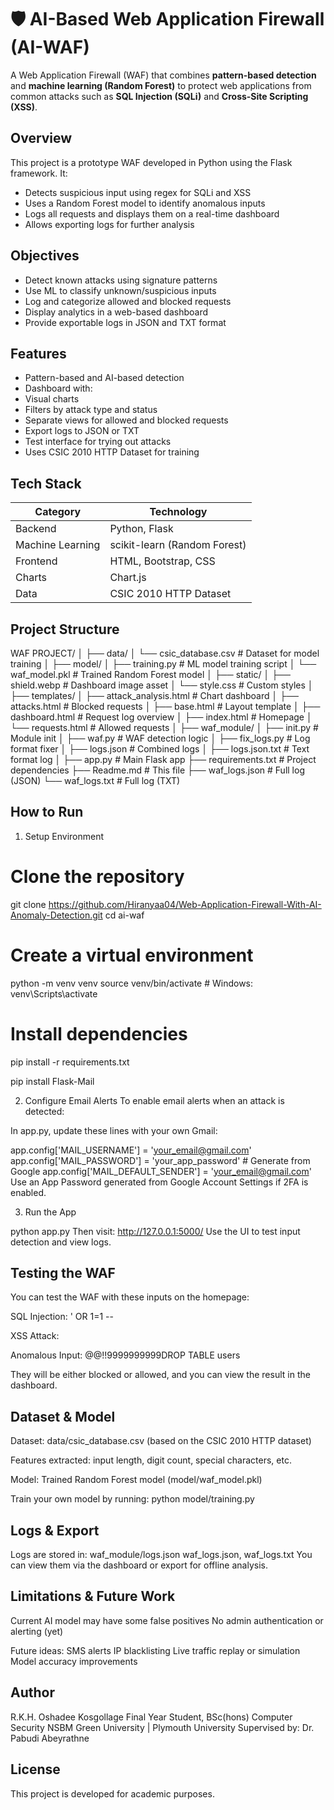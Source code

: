 # 🛡️ AI-Based Web Application Firewall (AI-WAF)

A Web Application Firewall (WAF) that combines **pattern-based detection** and **machine learning (Random Forest)** to protect web applications from common attacks such as **SQL Injection (SQLi)** and **Cross-Site Scripting (XSS)**.



##  Overview

This project is a prototype WAF developed in Python using the Flask framework. It:
- Detects suspicious input using regex for SQLi and XSS
- Uses a Random Forest model to identify anomalous inputs
- Logs all requests and displays them on a real-time dashboard
- Allows exporting logs for further analysis



##  Objectives

- Detect known attacks using signature patterns
- Use ML to classify unknown/suspicious inputs
- Log and categorize allowed and blocked requests
- Display analytics in a web-based dashboard
- Provide exportable logs in JSON and TXT format



##  Features

-  Pattern-based and AI-based detection
-  Dashboard with:
  - Visual charts
  - Filters by attack type and status
  - Separate views for allowed and blocked requests
-  Export logs to JSON or TXT
-  Test interface for trying out attacks
- Uses CSIC 2010 HTTP Dataset for training



##  Tech Stack

| Category       | Technology               |
|----------------|--------------------------|
| Backend        | Python, Flask            |
| Machine Learning | scikit-learn (Random Forest) |
| Frontend       | HTML, Bootstrap, CSS     |
| Charts         | Chart.js                 |
| Data           | CSIC 2010 HTTP Dataset   |



##  Project Structure
WAF PROJECT/
│
├── data/
│ └── csic_database.csv # Dataset for model training
│
├── model/
│ ├── training.py # ML model training script
│ └── waf_model.pkl # Trained Random Forest model
│
├── static/
│ ├── shield.webp # Dashboard image asset
│ └── style.css # Custom styles
│
├── templates/
│ ├── attack_analysis.html # Chart dashboard
│ ├── attacks.html # Blocked requests
│ ├── base.html # Layout template
│ ├── dashboard.html # Request log overview
│ ├── index.html # Homepage
│ └── requests.html # Allowed requests
│
├── waf_module/
│ ├── init.py # Module init
│ ├── waf.py # WAF detection logic
│ ├── fix_logs.py # Log format fixer
│ ├── logs.json # Combined logs
│ ├── logs.json.txt # Text format log
│
├── app.py # Main Flask app
├── requirements.txt # Project dependencies
├── Readme.md # This file
├── waf_logs.json # Full log (JSON)
└── waf_logs.txt # Full log (TXT)




##  How to Run

 1. Setup Environment


# Clone the repository
git clone https://github.com/Hiranyaa04/Web-Application-Firewall-With-AI-Anomaly-Detection.git
cd ai-waf

# Create a virtual environment
python -m venv venv
source venv/bin/activate  # Windows: venv\Scripts\activate

# Install dependencies
pip install -r requirements.txt

pip install Flask-Mail


 2. Configure Email Alerts
To enable email alerts when an attack is detected:

In app.py, update these lines with your own Gmail:

app.config['MAIL_USERNAME'] = 'your_email@gmail.com'
app.config['MAIL_PASSWORD'] = 'your_app_password'  # Generate from Google
app.config['MAIL_DEFAULT_SENDER'] = 'your_email@gmail.com'
 Use an App Password generated from Google Account Settings if 2FA is enabled.


 3. Run the App

python app.py
Then visit:
http://127.0.0.1:5000/
Use the UI to test input detection and view logs.



## Testing the WAF
You can test the WAF with these inputs on the homepage:

SQL Injection:
' OR 1=1 --

XSS Attack:
<script>alert('XSS')</script>

Anomalous Input: 
@@!!9999999999DROP TABLE users

They will be either blocked or allowed, and you can view the result in the dashboard.


## Dataset & Model
Dataset: data/csic_database.csv (based on the CSIC 2010 HTTP dataset)

Features extracted: input length, digit count, special characters, etc.

Model: Trained Random Forest model (model/waf_model.pkl)

Train your own model by running:
python model/training.py


## Logs & Export
Logs are stored in:
waf_module/logs.json
waf_logs.json, waf_logs.txt
You can view them via the dashboard or export for offline analysis.


## Limitations & Future Work
Current AI model may have some false positives
No admin authentication or alerting (yet)

Future ideas:
SMS alerts
IP blacklisting
Live traffic replay or simulation
Model accuracy improvements


## Author
R.K.H. Oshadee Kosgollage
Final Year Student, BSc(hons) Computer Security
NSBM Green University | Plymouth University
Supervised by: Dr. Pabudi Abeyrathne


## License
This project is developed for academic purposes.